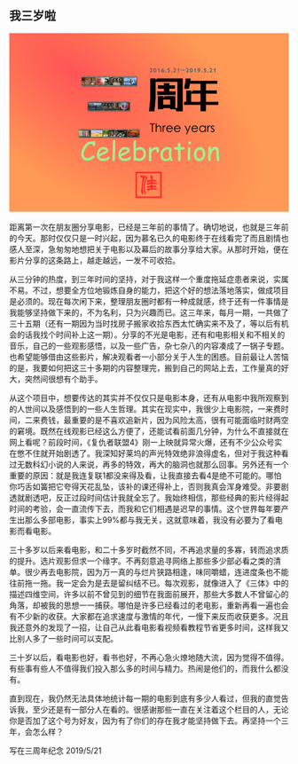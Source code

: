 
## 我三岁啦

![三周年纪念海报](./DWF/05/v3years.png)

距离第一次在朋友圈分享电影，已经是三年前的事情了。确切地说，也就是三年前的今天。那时仅仅只是一时兴起，因为慕名已久的电影终于在线看完了而且剧情也感人至深，急匆匆地想把关于电影以及幕后的故事分享给大家。从那时开始，便在影片分享的这条路上，越走越远，一发不可收拾。

从三分钟的热度，到三年时间的坚持，对于我这样一个重度拖延症患者来说，实属不易。不过，想要全方位地锻炼自身的能力，把这个好的想法落地落实，做成项目是必须的。现在每次闲下来，整理朋友圈时都有一种成就感，终于还有一件事情是我能够坚持做下来的，不为名利，只为兴趣而已。这三年来，每月一期，一共做了三十五期（还有一期因为当时找房子搬家收拾东西太忙确实来不及了，等以后有机会的话我找个时间补上这一期）。分享的不光是电影，还有和电影相关和不相关的音乐，自己的一些观影感悟，以及一些广告，杂七杂八的内容凑成了一锅子专题。也希望能够借由这些影片，解决观看者一小部分关于人生的困惑。目前最让人苦恼的是，我要如何把这三十多期的内容整理完，搬到自己的网站上去，工作量真的好大，突然间很想有个助手。

从这个项目中，想要传达的其实并不仅仅只是电影本身，还有从电影中我所观察到的人世间以及感悟到的一些人生哲理。其实在现实中，我很少上电影院，一来费时间，二来费钱，最重要的是不喜欢追新片，因为风险太高，很有可能面临时财两空的窘境。既然在线观影已经这么方便了，还能试看前面几分钟，为什么不直接就在网上看呢？前段时间，《复仇者联盟4》刚一上映就异常火爆，还有不少公众号实在憋不住就开始剧透了。我深知好莱坞的声光特效绝非浪得虚名，但对于我这种看过无数科幻小说的人来说，再多的特效，再大的脑洞也就那么回事。另外还有一个重要的原因：就是我连复联1都没来得及看，让我直接去看4是绝不可能的。哪怕你巧舌如簧把它夸得天花乱坠，该补的课还得补上，否则我真会浑身难受。非要剧透就剧透吧，反正过段时间估计我就全忘了。我始终相信，那些经典的影片经得起时间的考验，会一直流传下去，而我和它们相遇是迟早的事情。这个世界每年要产生出那么多部电影，事实上99%都与我无关，这就意味着，我没有必要为了看电影而看电影。

三十多岁以后来看电影，和二十多岁时截然不同，不再追求量的多寡，转而追求质的提升。选片观影但求一个缘字。不再刻意追寻网络上那些多少部必看之类的清单。很少再去电影院，因为万一真的与烂片狭路相逢，味同嚼蜡，连进度条也不能往前拖一拖。我一定会为是去是留纠结不已。每次观影，就像进入了《三体》中的描述四维空间，许多以前不曾见到的细节在我面前展开，那些大多数人不曾留心的角落，却被我的思想一一捕获。哪怕是许多已经看过的老电影，重新再看一遍也会有不少新的收获。大家都在追求速度与激情的年代，一慢下来反而收获更多。况且我还意外的发现了一招，让自己从此看电影看视频看教程节省更多时间，这样我又比别人多了一些时间可以支配。

三十岁以后，看电影也好，看书也好，不再心急火燎地随大流，因为觉得不值得。有些事有些人不值得我们投入那么多的时间与精力。热闹是他们的，而我什么都没有。

直到现在，我仍然无法具体地统计每一期的电影到底有多少人看过，但我的直觉告诉我，至少还是有一部分人在看的。很感谢那些一直在关注着这个栏目的人，无论你是否加了这个号为好友，因为有了你们的存在我才能坚持做下去。再坚持一个三年，会怎么样？

写在三周年纪念 2019/5/21

